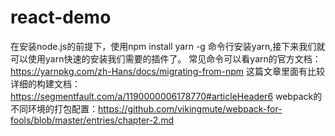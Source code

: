 # react-demo
在安装node.js的前提下，使用npm install yarn -g 命令行安装yarn,接下来我们就可以使用yarn快速的安装我们需要的插件了。
常见命令可以看yarn的官方文档：https://yarnpkg.com/zh-Hans/docs/migrating-from-npm
这篇文章里面有比较详细的构建文档：https://segmentfault.com/a/1190000006178770#articleHeader6
webpack的不同环境的打包配置：https://github.com/vikingmute/webpack-for-fools/blob/master/entries/chapter-2.md
